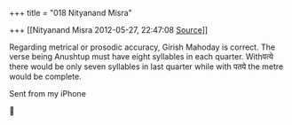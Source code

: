 +++
title = "018 Nityanand Misra"

+++
[[Nityanand Misra	2012-05-27, 22:47:08 [Source](https://groups.google.com/g/samskrita/c/1ecxRWwFHos)]]



Regarding metrical or prosodic accuracy, Girish Mahoday is correct. The verse being Anushtup must have eight syllables in each quarter. Withपत्ये there would be only seven syllables in last quarter while with पतये the metre would be complete.  
  
Sent from my iPhone



